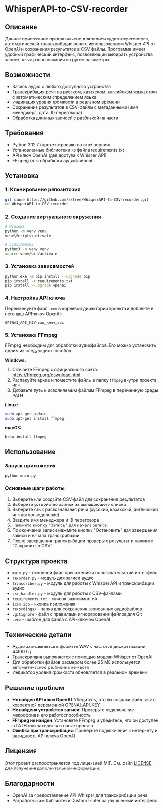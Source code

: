 # WhisperAPI-to-CSV-recorder

## Описание
Данное приложение предназначено для записи аудио-переговоров, автоматической транскрибации речи с использованием Whisper API от OpenAI и сохранения результатов в CSV-файлы. Программа имеет удобный графический интерфейс, позволяющий выбирать устройства записи, язык распознавания и другие параметры.

## Возможности
- Запись аудио с любого доступного устройства
- Транскрибация речи на русском, казахском, английском языках или с автоматическим определением языка
- Индикация уровня громкости в реальном времени
- Сохранение результатов в CSV-файлы с метаданными (имя менеджера, дата, ID переговора)
- Обработка длинных записей с разбивкой на части

## Требования
- Python 3.12.7 (протестировано на этой версии)
- Установленные библиотеки из файла requirements.txt
- API ключ OpenAI (для доступа к Whisper API)
- FFmpeg (для обработки аудиофайлов)

## Установка

### 1. Клонирование репозитория
```bash
git clone https://github.com/zsfree/WhisperAPI-to-CSV-recorder.git
cd WhisperAPI-to-CSV-recorder
```

### 2. Создание виртуального окружения
```bash
# Windows
python -m venv venv
venv\Scripts\activate

# Linux/macOS
python3 -m venv venv
source venv/bin/activate
```

### 3. Установка зависимостей
```bash
python.exe -m pip install --upgrade pip
pip install -r requirements.txt
pip install --upgrade openai
```

### 4. Настройка API ключа
Переименуйте файл `.env` в корневой директории проекта и добавьте в него ваш API-ключ OpenAI:
```
OPENAI_API_KEY=ваш_ключ_api
```

### 5. Установка FFmpeg
FFmpeg необходим для обработки аудиофайлов. Его можно установить одним из следующих способов:

**Windows:**
1. Скачайте FFmpeg с официального сайта: https://ffmpeg.org/download.html
2. Распакуйте архив и поместите файлы в папку `ffmpeg` внутри проекта, или
3. Добавьте путь к исполняемым файлам FFmpeg в переменную среды PATH

**Linux:**
```bash
sudo apt-get update
sudo apt-get install ffmpeg
```

**macOS:**
```bash
brew install ffmpeg
```

## Использование

### Запуск приложения
```bash
python main.py
```

### Основные шаги работы
1. Выберите или создайте CSV-файл для сохранения результатов
2. Выберите устройство записи из выпадающего списка
3. Выберите язык распознавания речи (русский, казахский, английский или автоопределение)
4. Введите имя менеджера и ID переговора
5. Нажмите кнопку "Запись" для начала записи
6. По окончании записи нажмите кнопку "Остановить" для завершения записи и начала транскрибации
7. После завершения транскрибации проверьте результат и нажмите "Сохранить в CSV"

## Структура проекта
- `main.py` - основной файл приложения и пользовательский интерфейс
- `recorder.py` - модуль для записи аудио
- `transcriber.py` - модуль для работы с Whisper API и транскрибации аудио
- `csv_handler.py` - модуль для работы с CSV-файлами
- `requirements.txt` - список зависимостей
- `icon.ico` - иконка приложения
- `recordings/` - папка для сохранения записанных аудиофайлов
- `.gitignore` - файл с правилами игнорирования файлов для Git
- `.env` - шаблон для файла с API-ключом OpenAI

## Технические детали
- Аудио записывается в формате WAV с частотой дискретизации 44100 Гц
- Транскрипция выполняется с помощью модели Whisper от OpenAI
- Для обработки файлов размером более 25 МБ используется автоматическое разбиение на части
- Индикатор уровня громкости обновляется в реальном времени

## Решение проблем
- **Не найден API ключ OpenAI**: Убедитесь, что вы создали файл `.env` с корректной переменной OPENAI_API_KEY
- **Не найдено устройство записи**: Проверьте подключение микрофона и его работоспособность
- **FFmpeg не найден**: Установите FFmpeg и убедитесь, что он доступен в PATH или находится в папке проекта
- **Ошибка при транскрибации**: Проверьте подключение к интернету и валидность API ключа OpenAI

## Лицензия
Этот проект распространяется под лицензией MIT. См. файл [LICENSE](LICENSE) для получения дополнительной информации.



## Благодарности
- OpenAI за предоставление API Whisper для транскрибации речи
- Разработчикам библиотеки CustomTkinter за улучшенный интерфейс
